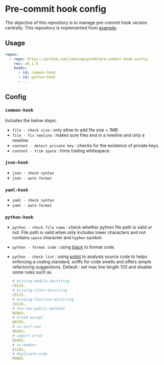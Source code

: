 # Pre-commit hook config

The objective of this repository is to manage pre-commit hook version centrally. This repository is implemented from [example](https://github.com/pre-commit/pre-commit/issues/731#issuecomment-376945745).

## Usage

```yaml
repos:
  - repo: https://github.com/jamesnguyen46/pre-commit-hook-config
    rev: v0.1.0
    hooks:
      - id: common-hook
      - id: python-hook
      - ...
```
## Config

### `common-hook`

Includes the below steps:

- `file - check size` : only allow to add file size < 1MB
- `file - fix newline` : makes sure files end in a newline and only a newline.
- `content - detect private key` : checks for the existence of private keys.
- `content - trim space` : trims trailing whitespace.

### `json-hook`

- `json - check syntax`
- `json - auto format`

### `yaml-hook`

- `yaml - check syntax`
- `yaml - auto format`

### `python-hook`

- `python - check file name` : check whether python file path is valid or not. File path is valid when only includes lower characters and not contains `space` character and `hyphen` symbol.
- `python - format code` : using [black](https://github.com/psf/black) to format code.
- `python - check lint` : using [pylint](https://github.com/pycqa/pylint) to analysis source code to helps enforcing a coding standard, sniffs for code smells and offers simple refactoring suggestions.
Default : set max line length 120 and disable some rules such as

  ```yaml
  # missing-module-docstring
  C0114,
  # missing-class-docstring
  C0115,
  # missing-function-docstring
  C0116,
  # too-few-public-methods
  R0903,
  # broad-except
  W0703,
  # no-self-use
  R0201,
  # import-error
  E0401,
  # no-member
  E1101,
  # duplicate-code
  R0801
  ```
